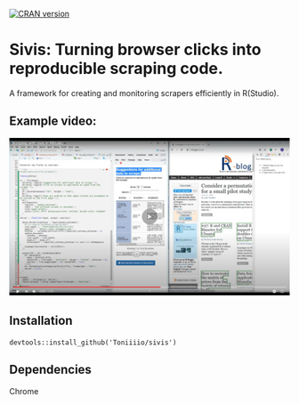 [![CRAN version](http://www.r-pkg.org/badges/version/sivis)](https://cran.r-project.org/package=sivis)


# Sivis: Turning browser clicks into reproducible scraping code.

A framework for creating and monitoring scrapers efficiently in R(Studio).

## Example video:

[![Sivis example](image.png)](https://www.youtube.com/watch?v=tFZ3os-GoNA)


## Installation
`devtools::install_github('Toniiiio/sivis')`

## Dependencies
Chrome

